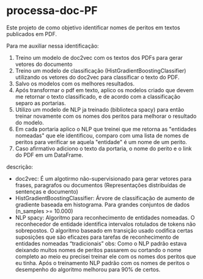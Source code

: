 # processa-doc-PF

Este projeto de como objetivo identificar nomes de peritos em textos publicados em PDF.

Para me auxiliar nessa identificação:
1) Treino um modelo de doc2vec com os textos dos PDFs para gerar vetores do documento
2) Treino um modelo de classificação (HistGradientBoostingClassifier) utilizando os vetores do doc2vec para classificar o texto do PDF.
3) Salvo os modelos com os melhores resultados.
4) Após transformar o pdf em texto, aplico os modelos criado que devem me retornar o texto classificado, e de acordo com a classificação separo as portarias.
5) Utilizo um modelo de NLP ja treinado (biblioteca spacy) para então treinar novamente com os nomes dos peritos para melhorar o resultado do modelo.
6) Em cada portaria aplico o NLP que treinei que me retorna as "entidades nomeadas" que ele identificou, comparo com uma lista de nomes de peritos para verificar se aquela "entidade" é um nome de um perito.
7) Caso afirmativo adiciono o texto da portaria, o nome do perito e o link do PDF em um DataFrame.

descrição:
- doc2vec: É um algotirmo não-supervisionado para gerar vetores para frases, paragrafos ou documentos (Representações distribuídas de sentenças e documento)
- HistGradientBoostingClassifier: Árvore de classificação de aumento de gradiente baseada em histograma. Para grandes conjuntos de dados (n_samples >= 10.000)
- NLP spacy: Algoritmo para reconhecimento de entidades nomeadas. O reconhecedor de entidade identifica intervalos rotulados de tokens não sobrepostos. O algoritmo baseado em transição usado codifica certas suposições que são eficazes para tarefas de reconhecimento de entidades nomeadas “tradicionais”
obs: Como o NLP padrão estava deixando muitos nomes de peritos passarem ou cortando o nome completo ao meio eu precisei treinar ele com os nomes dos peritos que eu tinha. Após o treinamento NLP padrão com os nomes de peritos o desempenho do algoritmo melhorou para 90% de certos.
